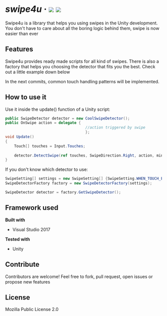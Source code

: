 # *swipe4u* &middot;       [![](https://img.shields.io/badge/code%20style-c%23%20standard-brightgreen.svg?style=flat)](<https://github.com/raywenderlich/c-sharp-style-guide>) ![](https://img.shields.io/badge/dev%20status-30%25-orange.svg?style=flat)
Swipe4u is a library that helps you using swipes in the Unity development. You don't have to care about all the boring logic behind them, swipe is now easier than ever

## Features
Swipe4u provides ready made scripts for all kind of swipes. There is also a factory that helps you choosing the detector that fits you the best. Check out a little example down below

In the next commits, common touch handling patterns will be implemented. 

## How to use it

Use it inside the update() function of a Unity script:

```c#
public SwipeDetector detector = new CoolSwipeDetector();
public OnSwipe action = delegate { 
    								//action triggered by swipe
									};
void Update()
{
    Touch[] touches = Input.Touches;
    
	detector.DetectSwipe(ref touches, SwipeDirection.Right, action, minSwipeDistance);
}		

```

If you don't know which detector to use:

```c#
SwipeSetting[] settings = new SwipeSetting[] {SwipeSetting.WHEN_TOUCH_END, ...};
SwipeDetectorFactory factory = new SwipeDetectorFactory(settings);

SwipeDetector detector = factory.GetSwipeDetector();
```

## Framework used

<b>Built with</b>

- Visual Studio 2017

**Tested with**

- Unity

## Contribute

Contributors are welcome! Feel free to fork, pull request, open issues or propose new features

## License
Mozilla Public License 2.0
